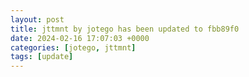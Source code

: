 ```yaml
---
layout: post
title: jttmnt by jotego has been updated to fbb89f0
date: 2024-02-16 17:07:03 +0000
categories: [jotego, jttmnt]
tags: [update]
---
```


